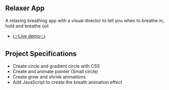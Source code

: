 ## Relaxer App

A relaxing breathing app with a visual director to tell you when to breathe in, hold and breathe out

- [👉Live demo👈](https://fathyElgazzar.github.io/JS-mini-projects/relaxer-app)

## Project Specifications

- Create circle and gradient circle with CSS
- Create and animate pointer (Small circle)
- Create grow and shrink animations
- Add JavaScript to create the breath animation effect
